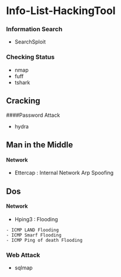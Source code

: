 # Info-List-HackingTool

### Information Search
* SearchSploit

### Checking Status
* nmap
* fuff
* tshark

## Cracking
####Password Attack
* hydra

## Man in the Middle
#### Network
* Ettercap : Internal Network Arp Spoofing

## Dos
#### Network
* Hping3 : Flooding
```
- ICMP LAND Flooding
- ICMP Smarf Flooding
- ICMP Ping of death Flooding
```

### Web Attack
* sqlmap
